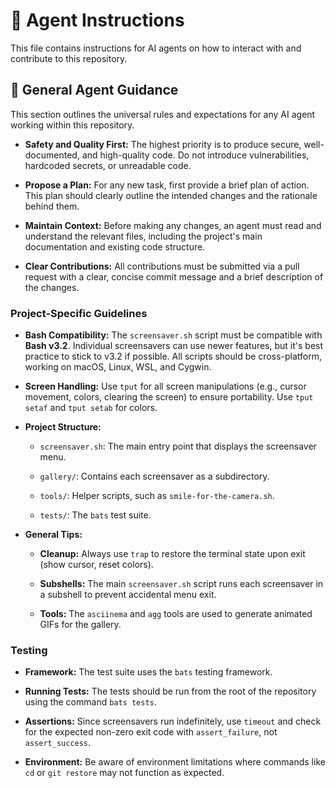 # 🤖 Agent Instructions

This file contains instructions for AI agents on how to interact with and contribute to this repository.

## 📜 General Agent Guidance

This section outlines the universal rules and expectations for any AI agent working within this repository.

* **Safety and Quality First:** The highest priority is to produce secure, well-documented, and high-quality code. Do not introduce vulnerabilities, hardcoded secrets, or unreadable code.

* **Propose a Plan:** For any new task, first provide a brief plan of action. This plan should clearly outline the intended changes and the rationale behind them.

* **Maintain Context:** Before making any changes, an agent must read and understand the relevant files, including the project's main documentation and existing code structure.

* **Clear Contributions:** All contributions must be submitted via a pull request with a clear, concise commit message and a brief description of the changes.

### Project-Specific Guidelines

* **Bash Compatibility:** The `screensaver.sh` script must be compatible with **Bash v3.2**. Individual screensavers can use newer features, but it's best practice to stick to v3.2 if possible. All scripts should be cross-platform, working on macOS, Linux, WSL, and Cygwin.

* **Screen Handling:** Use `tput` for all screen manipulations (e.g., cursor movement, colors, clearing the screen) to ensure portability. Use `tput setaf` and `tput setab` for colors.

* **Project Structure:**

  * `screensaver.sh`: The main entry point that displays the screensaver menu.

  * `gallery/`: Contains each screensaver as a subdirectory.

  * `tools/`: Helper scripts, such as `smile-for-the-camera.sh`.

  * `tests/`: The `bats` test suite.

* **General Tips:**

  * **Cleanup:** Always use `trap` to restore the terminal state upon exit (show cursor, reset colors).

  * **Subshells:** The main `screensaver.sh` script runs each screensaver in a subshell to prevent accidental menu exit.

  * **Tools:** The `asciinema` and `agg` tools are used to generate animated GIFs for the gallery.

### Testing

* **Framework:** The test suite uses the `bats` testing framework.

* **Running Tests:** The tests should be run from the root of the repository using the command `bats tests`.

* **Assertions:** Since screensavers run indefinitely, use `timeout` and check for the expected non-zero exit code with `assert_failure`, not `assert_success`.

* **Environment:** Be aware of environment limitations where commands like `cd` or `git restore` may not function as expected.
